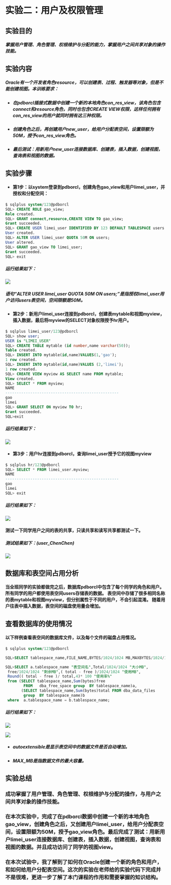 # 实验二：用户及权限管理
## 实验目的

##### 掌握用户管理、角色管理、权根维护与分配的能力，掌握用户之间共享对象的操作技能。

## 实验内容
##### Oracle有一个开发者角色resource，可以创建表、过程、触发器等对象，但是不能创建视图。本训练要求：

   - ##### 在pdborcl插接式数据中创建一个新的本地角色con_res_view，该角色包含connect和resource角色，同时也包含CREATE VIEW权限，这样任何拥有con_res_view的用户就同时拥有这三种权限。

   - ##### 创建角色之后，再创建用户new_user，给用户分配表空间，设置限额为50M，授予con_res_view角色。

   - ##### 最后测试：用新用户new_user连接数据库、创建表，插入数据，创建视图，查询表和视图的数据。
## 实验步骤

- #### 第1步：以system登录到pdborcl，创建角色gao_view和用户limei_user，并授权和分配空间：

```SQL
$ sqlplus system/123@pdborcl
SQL> CREATE ROLE gao_view;
Role created.
SQL> GRANT connect,resource,CREATE VIEW TO gao_view;
Grant succeeded.
SQL> CREATE USER limei_user IDENTIFIED BY 123 DEFAULT TABLESPACE users TEMPORARY TABLESPACE temp;
User created.
SQL> ALTER USER limei_user QUOTA 50M ON users;
User altered.
SQL> GRANT gao_view TO limei_user;
Grant succeeded.
SQL> exit
```
##### 运行结果如下：

![](https://raw.githubusercontent.com/Gao-limei/pictures/master/20210322091728.png)

##### 语句“ALTER USER limei_user QUOTA 50M ON users;”是指授权limei_user用户访问users表空间，空间限额是50M。


- #### 第2步：新用户limei_user连接到pdborcl，创建表mytable和视图myview，插入数据，最后将myview的SELECT对象权限授予hr用户。

```SQL
$ sqlplus limei_user/123@pdborcl
SQL> show user;
USER is "LIMEI_USER"
SQL> CREATE TABLE mytable (id number,name varchar(50));
Table created.
SQL> INSERT INTO mytable(id,name)VALUES(1,'gao');
1 row created.
SQL> INSERT INTO mytable(id,name)VALUES (2,'limei');
1 row created.
SQL> CREATE VIEW myview AS SELECT name FROM mytable;
View created.
SQL> SELECT * FROM myview;
NAME
--------------------------------------------------
gao
limei
SQL> GRANT SELECT ON myview TO hr;
Grant succeeded.
SQL>exit
```

##### 运行结果如下：
![](https://raw.githubusercontent.com/Gao-limei/pictures/master/20210322092500.png)

- #### 第3步：用户hr连接到pdborcl，查询limei_user授予它的视图myview

```SQL
$ sqlplus hr/123@pdborcl
SQL> SELECT * FROM limei_user.myview;
NAME
--------------------------------------------------
gao
limei
SQL> exit
```

##### 运行结果如下：
![](https://raw.githubusercontent.com/Gao-limei/pictures/master/20210322092707.png)

#### 测试一下同学用户之间的表的共享，只读共享和读写共享都测试一下。

##### 测试结果如下：(user_ChenChen)
![](https://raw.githubusercontent.com/Gao-limei/pictures/master/20210322095614.png)


## 数据库和表空间占用分析
#### 当全班同学的实验都做完之后，数据库pdborcl中包含了每个同学的角色和用户。 所有同学的用户都使用表空间users存储表的数据。 表空间中存储了很多相同名称的表mytable和视图myview，但分别属性于不同的用户，不会引起混淆。 随着用户往表中插入数据，表空间的磁盘使用量会增加。

## 查看数据库的使用情况
#### 以下样例查看表空间的数据库文件，以及每个文件的磁盘占用情况。

```SQL
$ sqlplus system/123@pdborcl

SQL>SELECT tablespace_name,FILE_NAME,BYTES/1024/1024 MB,MAXBYTES/1024/1024 MAX_MB,autoextensible FROM dba_data_files  WHERE  tablespace_name='USERS';

SQL>SELECT a.tablespace_name "表空间名",Total/1024/1024 "大小MB",
 free/1024/1024 "剩余MB",( total - free )/1024/1024 "使用MB",
 Round(( total - free )/ total,4)* 100 "使用率%"
 from (SELECT tablespace_name,Sum(bytes)free
        FROM   dba_free_space group  BY tablespace_name)a,
       (SELECT tablespace_name,Sum(bytes)total FROM dba_data_files
        group  BY tablespace_name)b
 where  a.tablespace_name = b.tablespace_name;
```

##### 运行结果如下：
![](https://raw.githubusercontent.com/Gao-limei/pictures/master/20210322094738.png)

![](https://raw.githubusercontent.com/Gao-limei/pictures/master/20210322094758.png)

- ##### autoextensible是显示表空间中的数据文件是否自动增加。
- ##### MAX_MB是指数据文件的最大容量。

## 实验总结
### 成功掌握了用户管理、角色管理、权根维护与分配的操作，与用户之间共享对象的操作技能。

### 在本次实验中，完成了在pdborcl数据中创建一个新的本地角色gao_view，创建角色之后，又创建用户limei_user，给用户分配表空间，设置限额为50M，授予gao_view角色。最后完成了测试：用新用户limei_user连接数据库、创建表，插入数据，创建视图，查询表和视图的数据。并且成功访问了同学的视图view。

### 在本次试验中，我了解到了如何在Oracle创建一个新的角色和用户，和如何给用户分配表空间。这次的实验在老师给的实验代码下完成并不是很难，更进一步了解了本门课程的作用和需要掌握的知识结构。

